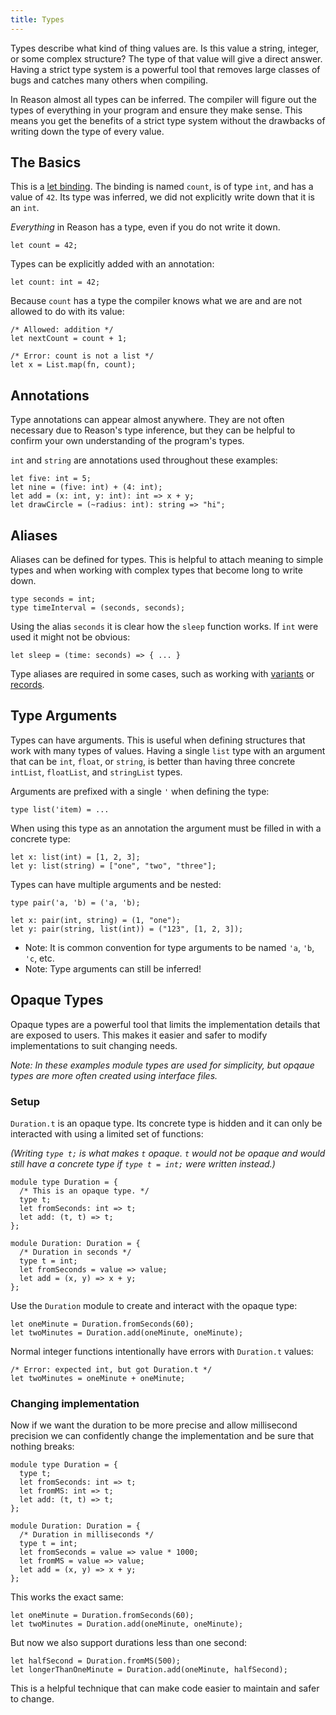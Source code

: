 ```yaml
---
title: Types
---
```


Types describe what kind of thing values are. Is this value a string, integer,
or some complex structure? The type of that value will give a direct answer.
Having a strict type system is a powerful tool that removes large classes of
bugs and catches many others when compiling.

In Reason almost all types can be inferred. The compiler will figure out the
types of everything in your program and ensure they make sense. This means you
get the benefits of a strict type system without the drawbacks of writing down
the type of every value.

## The Basics

This is a [let binding](let-binding.md). The binding is named `count`, is of
type `int`, and has a value of `42`. Its type was inferred, we did not
explicitly write down that it is an `int`.

_Everything_ in Reason has a type, even if you do not write it down.

```reason
let count = 42;
```

Types can be explicitly added with an annotation:

```reason
let count: int = 42;
```

Because `count` has a type the compiler knows what we are and are not allowed
to do with its value:

```reason
/* Allowed: addition */
let nextCount = count + 1;

/* Error: count is not a list */
let x = List.map(fn, count);
```

## Annotations

Type annotations can appear almost anywhere. They are not often necessary due to
Reason's type inference, but they can be helpful to confirm your own
understanding of the program's types.

`int` and `string` are annotations used throughout these examples:

```reason
let five: int = 5;
let nine = (five: int) + (4: int);
let add = (x: int, y: int): int => x + y;
let drawCircle = (~radius: int): string => "hi";
```

## Aliases

Aliases can be defined for types. This is helpful to attach meaning to simple
types and when working with complex types that become long to write down.

```reason
type seconds = int;
type timeInterval = (seconds, seconds);
```

Using the alias `seconds` it is clear how the `sleep` function works. If `int`
were used it might not be obvious:

```reason
let sleep = (time: seconds) => { ... }
```

Type aliases are required in some cases, such as working with
[variants](variant.md) or [records](record.md).

## Type Arguments

Types can have arguments. This is useful when defining structures that work
with many types of values. Having a single `list` type with an argument that can
be `int`, `float`, or `string`, is better than having three concrete `intList`,
`floatList`, and `stringList` types.

Arguments are prefixed with a single `'` when defining the type:

```reason
type list('item) = ...
```

When using this type as an annotation the argument must be filled in with a
concrete type:

```reason
let x: list(int) = [1, 2, 3];
let y: list(string) = ["one", "two", "three"];
```

Types can have multiple arguments and be nested:

```reason
type pair('a, 'b) = ('a, 'b);

let x: pair(int, string) = (1, "one");
let y: pair(string, list(int)) = ("123", [1, 2, 3]);
```

- Note: It is common convention for type arguments to be named `'a`, `'b`,
`'c`, etc.
- Note: Type arguments can still be inferred!

## Opaque Types

Opaque types are a powerful tool that limits the implementation details that
are exposed to users. This makes it easier and safer to modify implementations
to suit changing needs.

_Note: In these examples module types are used for simplicity, but opqaue types
are more often created using interface files._

### Setup

`Duration.t` is an opaque type. Its concrete type is hidden and it can only be
interacted with using a limited set of functions:

_(Writing `type t;` is what makes `t` opaque. `t` would not be opaque and would
still have a concrete type if `type t = int;` were written instead.)_

```reason
module type Duration = {
  /* This is an opaque type. */
  type t;
  let fromSeconds: int => t;
  let add: (t, t) => t;
};

module Duration: Duration = {
  /* Duration in seconds */
  type t = int;
  let fromSeconds = value => value;
  let add = (x, y) => x + y;
};
```

Use the `Duration` module to create and interact with the opaque type:

```reason
let oneMinute = Duration.fromSeconds(60);
let twoMinutes = Duration.add(oneMinute, oneMinute);
```

Normal integer functions intentionally have errors with `Duration.t` values:

```reason
/* Error: expected int, but got Duration.t */
let twoMinutes = oneMinute + oneMinute;
```

### Changing implementation

Now if we want the duration to be more precise and allow millisecond precision
we can confidently change the implementation and be sure that nothing breaks:

```reason
module type Duration = {
  type t;
  let fromSeconds: int => t;
  let fromMS: int => t;
  let add: (t, t) => t;
};

module Duration: Duration = {
  /* Duration in milliseconds */
  type t = int;
  let fromSeconds = value => value * 1000;
  let fromMS = value => value;
  let add = (x, y) => x + y;
};
```

This works the exact same:

```reason
let oneMinute = Duration.fromSeconds(60);
let twoMinutes = Duration.add(oneMinute, oneMinute);
```

But now we also support durations less than one second:

```reason
let halfSecond = Duration.fromMS(500);
let longerThanOneMinute = Duration.add(oneMinute, halfSecond);
```

This is a helpful technique that can make code easier to maintain and safer to
change.
